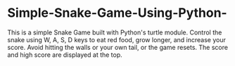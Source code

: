 # Simple-Snake-Game-Using-Python-
This is a simple Snake Game built with Python's turtle module. Control the snake using W, A, S, D keys to eat red food, grow longer, and increase your score. Avoid hitting the walls or your own tail, or the game resets. The score and high score are displayed at the top.
